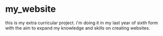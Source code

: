 # my_website

this is my extra curricular project. i'm doing it in my last year of sixth form with the aim to expand my knowledge and skills on creating websites.